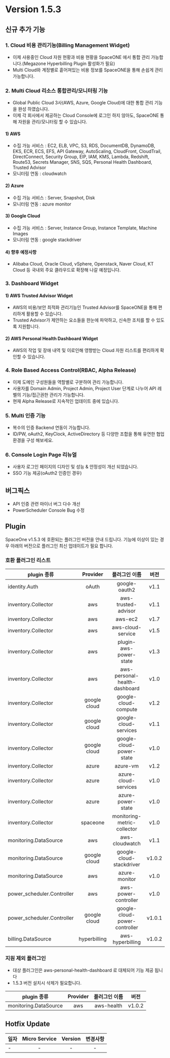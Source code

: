 # Version 1.5.3


## 신규 추가 기능

### 1. Cloud 비용 관리기능(Billing Management Widget)

- 이제 사용중인 Cloud 자원 현황과 비용 현황을 SpaceONE 에서 통합 관리 가능합니다.(Megazone Hyperbilling Plugin 활성화가 필요)
- Multi Cloud와 계정별로 흩어져있는 비용 정보를 SpaceONE을 통해 손쉽게 관리 가능합니다.
 

### 2. Multi Cloud 리소스 통합관리/모니터링 기능

- Global Public Cloud 3사(AWS, Azure, Google Cloud)에 대한 통합 관리 기능을 완성 하였습니다. 
- 이제 각 회사에서 제공하는 Cloud Console에 로그인 하지 않아도, SpaceONE 통해 자원을 관리/모니터링 할 수 있습니다.       

#### 1) AWS
- 수집 가능 서비스 : EC2, ELB, VPC, S3, RDS, DocumentDB, DynamoDB, EKS, ECR, ECS, EFS, API Gateway, AutoScaling, CloudFront, CloudTrail, DirectConnect, Security Group, EIP, IAM, KMS, Lambda, Redshift, Route53, Secrets Manager, SNS, SQS, Personal Health Dashboard, Trusted Advisor
- 모니터링 연동 : cloudwatch

#### 2) Azure
- 수집 가능 서비스 : Server, Snapshot, Disk
- 모니터링 연동 : azure monitor

#### 3) Google Cloud
- 수집 가능 서비스 : Server, Instance Group, Instance Template, Machine Images
- 모니터링 연동 : google stackdriver

#### 4) 향후 예정사항
- Alibaba Cloud, Oracle Cloud, vSphere, Openstack, Naver Cloud, KT Cloud 등 국내외 주요 클라우드로 확장해 나갈 예정입니다.  


### 3. Dashboard Widget

#### 1) AWS Trusted Advisor Widget

- AWS의 비용/보안 최적화 관리기능인 Trusted Advisor를 SpaceONE을 통해 편리하게 활용할 수 있습니다. 
- Trusted Advisor가 제안하는 요소들을 한눈에 파악하고, 신속한 조치를 할 수 있도록 지원합니다. 


#### 2) AWS Personal Health Dashboard Widget

- AWS의 작업 및 장애 내역 및 이로인해 영향받는 Cloud 자원 리스트를 편리하게 확인할 수 있습니다.     



### 4. Role Based Access Control(RBAC, Alpha Release)

- 이제 도메인 구성원들을 역할별로 구분하여 관리 가능합니다. 
- 사용자를 Domain Admin, Project Admin, Project User 단계로 나누어 API 레벨의 기능/접근권한 관리가 가능합니다.
- 현재 Alpha Release로 지속적인 업데이트 중에 있습니다. 


### 5. Multi 인증 기능

- 복수의 인증 Backend 연동이 가능합니다. 
- ID/PW, oAuth2, KeyClock, ActiveDirectory 등 다양한 조합을 통해 유연한 협업 환경을 구성 해보세요.

### 6. Console Login Page 리뉴얼

- 사용자 로그인 페이지의 디자인 및 성능 & 안정성이 개선 되었습니다. 
- SSO 기능 제공(oAuth2 인증인 경우)

## 버그픽스

- API 인증 관련 마이너 버그 다수 개선
- PowerScheduler Console Bug 수정


## Plugin 
SpaceOne v1.5.3 에 호환되는 플러그인 버전을 안내 드립니다. 
기능에 이상이 있는 경우 아래의 버전으로 플러그인 최신 업데이트가 필요 합니다.

### 호환 플러그인 리스트

|plugin 종류|Provider|플러그인 이름|버전|
|---|:---:|:---:|:---:|
|identity.Auth|oAuth|google-oauth2|v1.1|
|inventory.Collector|aws|aws-trusted-advisor|v1.1|
|inventory.Collector|aws|aws-ec2|v1.7|
|inventory.Collector|aws|aws-cloud-service|v1.5|
|inventory.Collector|aws|plugin-aws-power-state|v1.3|
|inventory.Collector|aws|aws-personal-health-dashboard|v1.0|
|inventory.Collector|google cloud|google-cloud-compute|v1.2|
|inventory.Collector|google cloud|google-cloud-services|v1.1|
|inventory.Collector|google cloud|google-cloud-power-state|v1.0|
|inventory.Collector|azure|azure-vm|v1.2|
|inventory.Collector|azure|azure-cloud-services|v1.0|
|inventory.Collector|azure|azure-power-state|v1.0|
|inventory.Collector|spaceone|monitoring-metric-collector|v1.0|
|monitoring.DataSource|aws|aws-cloudwatch|v1.1|
|monitoring.DataSource|google cloud|google-cloud-stackdriver|v1.0.2|
|monitoring.DataSource|aws|azure-monitor|v1.0|
|power_scheduler.Controller|aws|aws-power-controller|v1.0|
|power_scheduler.Controller|google cloud|google-cloud-power-controller|v1.0.1|
|billing.DataSource|hyperbilling|aws-hyperbilling|v1.0.2|

### 지원 제외 플러그인
- 대상 플러그인은 aws-personal-health-dashboard 로 대체되어 기능 제공 됩니다
- 1.5.3 버전 설치시 삭제가 필요합니다. 

|plugin 종류|Provider|플러그인 이름|버전| 
|---|:---:|:---:|:---:|
|monitoring.DataSource|aws|aws-health|v1.0.2|

## Hotfix Update
|일자|Micro Service|Version|변경사항|
|---|:---:|:---:|:---:|
|-|-|-|-|


